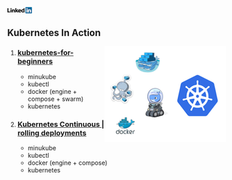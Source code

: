[![LinkedIn](https://github.com/vivekyad4v/public-images/raw/master/generic/LinkedIn-vivekyad4v.png)](https://www.linkedin.com/in/vivekyad4v/)

## Kubernetes In Action

<a href="https://github.com/vivekyad4v?tab=followers"><img align="right" width="280" height="220" src="https://github.com/vivekyad4v/public-images/raw/master/generic/docker-vs-k8s.png" /></a>

1. ### [kubernetes-for-beginners](https://github.com/vivekyad4v/kubernetes/tree/master/kubernetes-for-beginners "Heading link")
   * minukube
   * kubectl
   * docker (engine + compose + swarm)
   * kubernetes
  
2. ### [Kubernetes Continuous | rolling deployments](https://github.com/vivekyad4v/kubernetes/tree/master/kubernetes-rolling-deployments "Heading link")
   * minukube
   * kubectl
   * docker (engine + compose)
   * kubernetes

